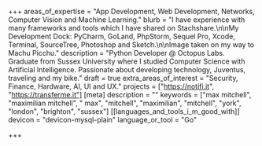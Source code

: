 +++
areas_of_expertise = "App Development, Web Development, Networks, Computer Vision and Machine Learning."
blurb = "I have experience with many frameworks and tools which I have shared on Stachshare.\n\nMy Development Dock: PyCharm, GoLand, PhpStorm, Sequel Pro, Xcode, Terminal, SourceTree, Photoshop and Sketch.\n\nImage taken on my way to Machu Picchu."
description = "Python Developer @ Octopus Labs. Graduate from Sussex University where I studied Computer Science with Artificial Intelligence. Passionate about developing technology, Juventus, traveling and my bike."
draft = true
extra_areas_of_interest = "Security, Finance, Hardware, AI, UI and UX."
projects = ["https://notifi.it", "https://transferme.it"]
[meta]
description = ""
keywords = ["max mitchell", "maximilian mitchell", " max", "mitchell", "maximilian", "mitchell", "york", "london", "brighton", "sussex"]
[[languages_and_tools_i_m_good_with]]
devicon = "devicon-mysql-plain"
language_or_tool = "Go"

+++
